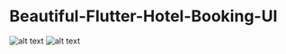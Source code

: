# Beautiful-Flutter-Hotel-Booking-UI

![alt text](https://github.com/sadaqatkarimi/Beautiful-Flutter-Hotel-Booking-UI/blob/main/images/s1.png?raw=true)
![alt text](https://github.com/sadaqatkarimi/Beautiful-Flutter-Hotel-Booking-UI/blob/main/images/s2.png?raw=true)
